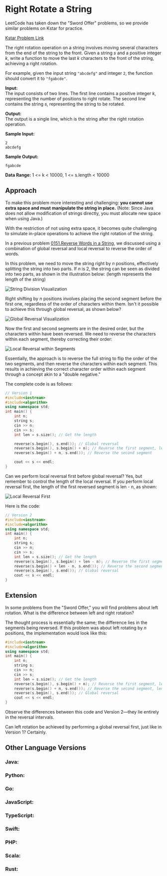 # Right Rotate a String

LeetCode has taken down the "Sword Offer" problems, so we provide similar problems on Kstar for practice.

[Kstar Problem Link](https://kamacoder.com/problempage.php?pid=1065)

The right rotation operation on a string involves moving several characters from the end of the string to the front. Given a string *s* and a positive integer *k*, write a function to move the last *k* characters to the front of the string, achieving a right rotation.

For example, given the input string `"abcdefg"` and integer `2`, the function should convert it to `"fgabcde"`.

**Input:**  
The input consists of two lines. The first line contains a positive integer *k*, representing the number of positions to right rotate. The second line contains the string *s*, representing the string to be rotated.

**Output:**  
The output is a single line, which is the string after the right rotation operation.

**Sample Input:**

```
2
abcdefg 
```

**Sample Output:**

```
fgabcde
```

**Data Range:** 1 <= k < 10000, 1 <= s.length < 10000

## Approach

To make this problem more interesting and challenging: **you cannot use extra space and must manipulate the string in place.** (Note: Since Java does not allow modification of strings directly, you must allocate new space when using Java.)

With the restriction of not using extra space, it becomes quite challenging to simulate in-place operations to achieve the right rotation of the string.

In a previous problem [0151.Reverse Words in a String](https://keetcoder.com/problems/0151.reverse-words-in-a-string.html), we discussed using a combination of global reversal and local reversal to reverse the order of words.

In this problem, we need to move the string right by *n* positions, effectively splitting the string into two parts. If *n* is 2, the string can be seen as divided into two parts, as shown in the illustration below: (length represents the length of the string)

![String Division Visualization](https://file1.kamacoder.com/i/algo/20231106170143.png)

Right shifting by *n* positions involves placing the second segment before the first one, regardless of the order of characters within them. Isn't it possible to achieve this through global reversal, as shown below?

![Global Reversal Visualization](https://file1.kamacoder.com/i/algo/20231106171557.png)

Now the first and second segments are in the desired order, but the characters within have been reversed. We need to reverse the characters within each segment, thereby correcting their order:

![Local Reversal within Segments](https://file1.kamacoder.com/i/algo/20231106172058.png)

Essentially, the approach is to reverse the full string to flip the order of the two segments, and then reverse the characters within each segment. This results in achieving the correct character order within each segment through a concept akin to a "double negative." 

The complete code is as follows:

```cpp
// Version 1
#include<iostream>
#include<algorithm>
using namespace std;
int main() {
    int n;
    string s;
    cin >> n;
    cin >> s;
    int len = s.size(); // Get the length

    reverse(s.begin(), s.end()); // Global reversal
    reverse(s.begin(), s.begin() + n); // Reverse the first segment, length n
    reverse(s.begin() + n, s.end()); // Reverse the second segment

    cout << s << endl;
} 
```

Can we perform local reversal first before global reversal? Yes, but remember to control the length of the local reversal. If you perform local reversal first, the length of the first reversed segment is len - n, as shown:

![Local Reversal First](https://file1.kamacoder.com/i/algo/20231106172534.png)

Here is the code:

```cpp
// Version 2 
#include<iostream>
#include<algorithm>
using namespace std;
int main() {
    int n;
    string s;
    cin >> n;
    cin >> s;
    int len = s.size(); // Get the length
    reverse(s.begin(), s.begin() + len - n); // Reverse the first segment, length len-n 
    reverse(s.begin() + len - n, s.end()); // Reverse the second segment
    reverse(s.begin(), s.end()); // Global reversal
    cout << s << endl;
}
```

## Extension

In some problems from the "Sword Offer," you will find problems about left rotation. What is the difference between left and right rotation?

The thought process is essentially the same; the difference lies in the segments being reversed. If this problem was about left rotating by *n* positions, the implementation would look like this:

```cpp
#include<iostream>
#include<algorithm>
using namespace std;
int main() {
    int n;
    string s;
    cin >> n;
    cin >> s;
    int len = s.size(); // Get the length
    reverse(s.begin(), s.begin() + n); // Reverse the first segment, length n
    reverse(s.begin() + n, s.end()); // Reverse the second segment, length len-n
    reverse(s.begin(), s.end()); // Global reversal
    cout << s << endl;
}
```

Observe the differences between this code and Version 2—they lie entirely in the reversal intervals.

Can left rotation be achieved by performing a global reversal first, just like in Version 1? Certainly.

## Other Language Versions

### Java:

### Python:

### Go:

### JavaScript:

### TypeScript:

### Swift:

### PHP:

### Scala:

### Rust: